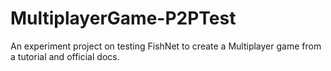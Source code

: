 # MultiplayerGame-P2PTest
An experiment project on testing FishNet to create a Multiplayer game from a tutorial and official docs.
